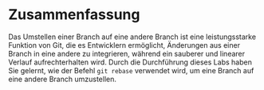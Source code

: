 # Zusammenfassung

Das Umstellen einer Branch auf eine andere Branch ist eine leistungsstarke Funktion von Git, die es Entwicklern ermöglicht, Änderungen aus einer Branch in eine andere zu integrieren, während ein sauberer und linearer Verlauf aufrechterhalten wird. Durch die Durchführung dieses Labs haben Sie gelernt, wie der Befehl `git rebase` verwendet wird, um eine Branch auf eine andere Branch umzustellen.
